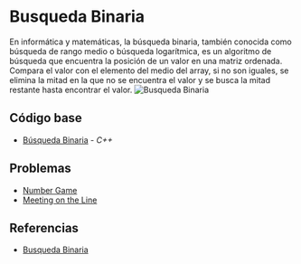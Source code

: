 # Busqueda Binaria
En informática y matemáticas, la búsqueda binaria, también conocida como búsqueda de rango medio o búsqueda logarítmica, 
es un algoritmo de búsqueda que encuentra la posición de un valor en una matriz ordenada. Compara el valor con el 
elemento del medio del array, si no son iguales, se elimina la mitad en la que no se encuentra el valor y se busca 
la mitad restante hasta encontrar el valor.
![Busqueda Binaria](https://programacionpython.ecyt.unsam.edu.ar/material/06_Organizacion_y_Complejidad/bbin.png)

## Código base
-  [Búsqueda Binaria](BinarySearch.cpp) - _C++_

## Problemas
-  [Number Game](https://codeforces.com/problemset/problem/1749/C)
-  [Meeting on the Line](https://codeforces.com/problemset/problem/1730/B)

## Referencias 
-  [Busqueda Binaria](https://www.youtube.com/watch?v=7qv1An90q2Q)
